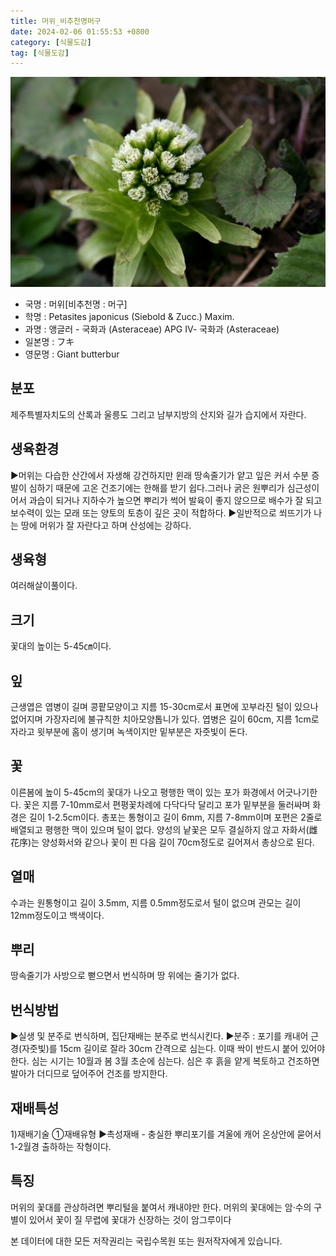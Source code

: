 ```yaml
---
title: 머위_비추천명머구
date: 2024-02-06 01:55:53 +0800
category: [식물도감]
tag: [식물도감]
---
```




![머위[비추천명 : 머구]](/assets/img/fileUpload/plants/basic/Compositae/Petasites/9911/9911_1_th2.jpg)
- 국명 : 머위[비추천명 : 머구]
- 학명 : Petasites japonicus (Siebold & Zucc.) Maxim.
- 과명 : 앵글러 - 국화과 (Asteraceae) APG Ⅳ- 국화과 (Asteraceae)
- 일본명 : フキ
- 영문명 : Giant butterbur


## 분포
제주특별자치도의 산록과 울릉도 그리고 남부지방의 산지와 길가 습지에서 자란다.
## 생육환경
▶머위는 다습한 산간에서 자생해 강건하지만 윈래 땅속줄기가 얕고 잎은 커서 수분 증발이 심하기 때문에 고온 건조기에는 한해를 받기 쉽다.그러나 굵은 원뿌리가 심근성이어서  과습이 되거나 지하수가 높으면 뿌리가 썩어 발육이 좋지 않으므로 배수가 잘 되고 보수력이 있는 모래 또는 양토의 토층이 깊은 곳이 적합하다.
▶일반적으로 쐬뜨기가 나는 땅에 머위가 잘 자란다고 하며 산성에는 강하다.
## 생육형
여러해살이풀이다.
## 크기
꽃대의 높이는 5-45㎝이다.
## 잎
근생엽은 엽병이 길며 콩팥모양이고 지름 15-30cm로서 표면에 꼬부라진 털이 있으나 없어지며 가장자리에 불규칙한 치아모양톱니가 있다. 엽병은 길이 60cm, 지름 1cm로 자라고 윗부분에 홈이 생기며 녹색이지만 밑부분은 자줏빛이 돈다.
## 꽃
이른봄에 높이 5-45cm의 꽃대가 나오고 평행한 맥이 있는 포가 화경에서 어긋나기한다. 꽃은 지름 7-10mm로서 편평꽃차례에 다닥다닥 달리고 포가 밑부분을 둘러싸며 화경은 길이 1-2.5cm이다. 총포는 통형이고 길이 6mm, 지름 7-8mm이며 포편은 2줄로 배열되고 평행한 맥이 있으며 털이 없다. 양성의 낱꽃은 모두 결실하지 않고 자화서(雌花序)는 양성화서와 같으나 꽃이 핀 다음 길이 70cm정도로 길어져서 총상으로 된다.
## 열매
수과는 원통형이고 길이 3.5mm, 지름 0.5mm정도로서 털이 없으며 관모는 길이 12mm정도이고 백색이다.
## 뿌리
땅속줄기가 사방으로 뻗으면서 번식하며 땅 위에는 줄기가 없다.
## 번식방법
▶실생 및 분주로 번식하며, 집단재배는 분주로 번식시킨다.
▶분주 : 포기를 캐내어 근경(자줏빛)를 15cm 길이로 잘라 30cm 간격으로 심는다. 이때 싹이 반드시 붙어 있어야 한다. 심는 시기는 10월과 봄 3월 초순에 심는다. 심은 후 흙을 얕게 복토하고 건조하면 발아가 더디므로 덮어주어 건조를 방지한다.
## 재배특성
1)재배기술
①재배유형 ▶촉성재배 - 충실한 뿌리포기를 겨울에 캐어 온상안에 묻어서 1-2월경 출하하는 작형이다.
## 특징
머위의 꽃대를 관상하려면 뿌리털을 붙여서 캐내야만 한다. 머위의 꽃대에는 암·수의 구별이 있어서 꽃이 질 무렵에 꽃대가 신장하는 것이 암그루이다






본 데이터에 대한 모든 저작권리는 국립수목원 또는 원저작자에게 있습니다.
